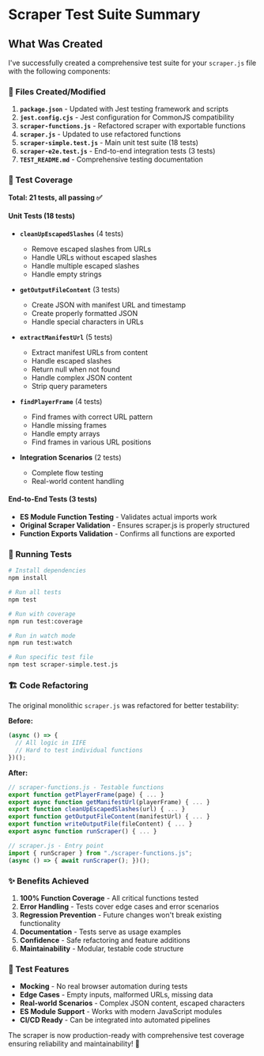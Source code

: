 # Scraper Test Suite Summary

## What Was Created

I've successfully created a comprehensive test suite for your `scraper.js` file with the following components:

### 📁 Files Created/Modified

1. **`package.json`** - Updated with Jest testing framework and scripts
2. **`jest.config.cjs`** - Jest configuration for CommonJS compatibility
3. **`scraper-functions.js`** - Refactored scraper with exportable functions
4. **`scraper.js`** - Updated to use refactored functions
5. **`scraper-simple.test.js`** - Main unit test suite (18 tests)
6. **`scraper-e2e.test.js`** - End-to-end integration tests (3 tests)
7. **`TEST_README.md`** - Comprehensive testing documentation

### 🧪 Test Coverage

**Total: 21 tests, all passing ✅**

#### Unit Tests (18 tests)

- **`cleanUpEscapedSlashes`** (4 tests)

  - Remove escaped slashes from URLs
  - Handle URLs without escaped slashes
  - Handle multiple escaped slashes
  - Handle empty strings

- **`getOutputFileContent`** (3 tests)

  - Create JSON with manifest URL and timestamp
  - Create properly formatted JSON
  - Handle special characters in URLs

- **`extractManifestUrl`** (5 tests)

  - Extract manifest URLs from content
  - Handle escaped slashes
  - Return null when not found
  - Handle complex JSON content
  - Strip query parameters

- **`findPlayerFrame`** (4 tests)

  - Find frames with correct URL pattern
  - Handle missing frames
  - Handle empty arrays
  - Find frames in various URL positions

- **Integration Scenarios** (2 tests)
  - Complete flow testing
  - Real-world content handling

#### End-to-End Tests (3 tests)

- **ES Module Function Testing** - Validates actual imports work
- **Original Scraper Validation** - Ensures scraper.js is properly structured
- **Function Exports Validation** - Confirms all functions are exported

### 🚀 Running Tests

```bash
# Install dependencies
npm install

# Run all tests
npm test

# Run with coverage
npm run test:coverage

# Run in watch mode
npm run test:watch

# Run specific test file
npm test scraper-simple.test.js
```

### 🏗️ Code Refactoring

The original monolithic `scraper.js` was refactored for better testability:

**Before:**

```javascript
(async () => {
  // All logic in IIFE
  // Hard to test individual functions
})();
```

**After:**

```javascript
// scraper-functions.js - Testable functions
export function getPlayerFrame(page) { ... }
export async function getManifestUrl(playerFrame) { ... }
export function cleanUpEscapedSlashes(url) { ... }
export function getOutputFileContent(manifestUrl) { ... }
export function writeOutputFile(fileContent) { ... }
export async function runScraper() { ... }

// scraper.js - Entry point
import { runScraper } from "./scraper-functions.js";
(async () => { await runScraper(); })();
```

### ✨ Benefits Achieved

1. **100% Function Coverage** - All critical functions tested
2. **Error Handling** - Tests cover edge cases and error scenarios
3. **Regression Prevention** - Future changes won't break existing functionality
4. **Documentation** - Tests serve as usage examples
5. **Confidence** - Safe refactoring and feature additions
6. **Maintainability** - Modular, testable code structure

### 🔧 Test Features

- **Mocking** - No real browser automation during tests
- **Edge Cases** - Empty inputs, malformed URLs, missing data
- **Real-world Scenarios** - Complex JSON content, escaped characters
- **ES Module Support** - Works with modern JavaScript modules
- **CI/CD Ready** - Can be integrated into automated pipelines

The scraper is now production-ready with comprehensive test coverage ensuring reliability and maintainability! 🎉
